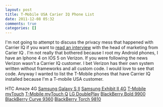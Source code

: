 ```yaml
---
layout: post
title: T-Mobile USA Carier IQ Phone List
date: 2011-12-08 05:32
comments: true
categories: []
---
```

I'm not going to attempt to discuss the privacy mess that happened with Carrier IQ if you want to <a href="http://www.theverge.com/2011/12/5/2609662/carrier-iq-interview">read an interview</a> with the head of marketing from Carier IQ . I'm not really that bothered because I root my Android phones, I have an Iphone 4 on IOS 5 on Verizon. If you were following the news Verizon wasn't a Carrier IQ customer. I bet Verizon has their own system written without frameworks and all custom code. I would love to see that code. Anyway I wanted to list the T-Mobile phones that have Carrier IQ installed because I'm a T-mobile USA customer.

HTC Amaze 4G
<a href="http://htc.t-mobile.com/amaze-camera-phone">Samsung Galaxy S II</a>
<a href="http://www.samsung.com/us/mobile/cell-phones/SGH-T679DBBTMB">Samsung Exhibit II 4G</a>
<a href="http://mytouch.t-mobile.com/">T-Mobile myTouch</a>
<a href="http://www.t-mobile.com/shop/Phones/cell-phone-detail.aspx?cell-phone=T-Mobile-myTouch-Q-Gray">T-Mobile myTouch Q</a>
<a href="http://www.t-mobile.com/shop/Phones/cell-phone-detail.aspx?cell-phone=LG-DoublePlay">LG DoublePlay</a>
<a href="http://demos.blackberry.com/bold-9900-9930/na/us/gen/">BlackBerry Bold 9900</a>
<a href="http://us.blackberry.com/smartphones/blackberry-curve-9350-9360-9370/">BlackBerry Curve 9360</a>
<a href="http://us.blackberry.com/smartphones/blackberrytorch/">BlackBerry Torch 9810</a>
